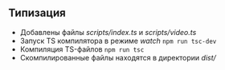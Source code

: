 ## Типизация

- Добавлены файлы *scripts/index.ts* и *scripts/video.ts*
- Запуск TS компилятора в режиме *watch* ```npm run tsc-dev```
- Компиляция TS-файлов ```npm run tsc```
- Скомпилированные файлы находятся в директории *dist/*
